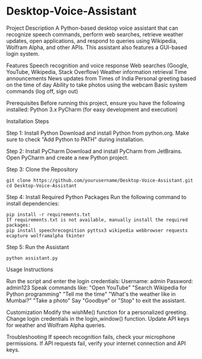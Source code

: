 # Desktop-Voice-Assistant
Project Description
A Python-based desktop voice assistant that can recognize speech commands, perform web searches, retrieve weather updates, open applications, and respond to queries using Wikipedia, Wolfram Alpha, and other APIs. This assistant also features a GUI-based login system.

Features
Speech recognition and voice response
Web searches (Google, YouTube, Wikipedia, Stack Overflow)
Weather information retrieval
Time announcements
News updates from Times of India
Personal greeting based on the time of day
Ability to take photos using the webcam
Basic system commands (log off, sign out)

Prerequisites
Before running this project, ensure you have the following installed:
Python 3.x
PyCharm (for easy development and execution)

Installation Steps

Step 1: Install Python
Download and install Python from python.org.
Make sure to check "Add Python to PATH" during installation.

Step 2: Install PyCharm
Download and install PyCharm from JetBrains.
Open PyCharm and create a new Python project.

Step 3: Clone the Repository

    git clone https://github.com/yourusername/Desktop-Voice-Assistant.git
    cd Desktop-Voice-Assistant

Step 4: Install Required Python Packages
Run the following command to install dependencies:

    pip install -r requirements.txt
    If requirements.txt is not available, manually install the required packages:
    pip install speechrecognition pyttsx3 wikipedia webbrowser requests ecapture wolframalpha tkinter

Step 5: Run the Assistant

    python assistant.py

Usage Instructions

Run the script and enter the login credentials:
    Username: admin
    Password: admin123
Speak commands like:
    "Open YouTube"
    "Search Wikipedia for Python programming"
    "Tell me the time"
    "What's the weather like in Mumbai?"
    "Take a photo"
Say "Goodbye" or "Stop" to exit the assistant.

Customization
    Modify the wishMe() function for a personalized greeting.
    Change login credentials in the login_window() function.
    Update API keys for weather and Wolfram Alpha queries.

Troubleshooting
    If speech recognition fails, check your microphone permissions.
    If API requests fail, verify your internet connection and API keys.
